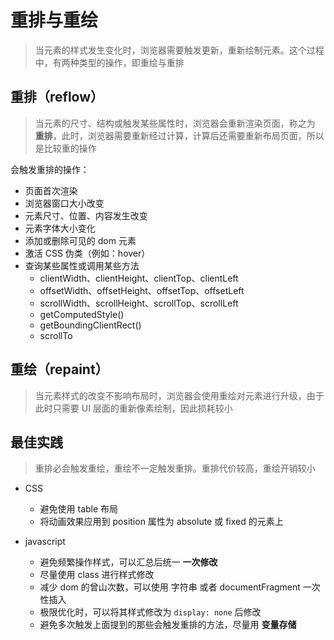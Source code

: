 # 重排与重绘

>   当元素的样式发生变化时，浏览器需要触发更新，重新绘制元素。这个过程中，有两种类型的操作，即重绘与重排

## 重排（reflow）

>   当元素的尺寸、结构或触发某些属性时，浏览器会重新渲染页面，称之为 **重排**，此时，浏览器需要重新经过计算，计算后还需要重新布局页面，所以是比较重的操作

会触发重排的操作：

*   页面首次渲染
*   浏览器窗口大小改变
*   元素尺寸、位置、内容发生改变
*   元素字体大小变化
*   添加或删除可见的 dom 元素
*   激活 CSS 伪类（例如：hover）
*   查询某些属性或调用某些方法
    *   clientWidth、clientHeight、clientTop、clientLeft
    *   offsetWidth、offsetHeight、offsetTop、offsetLeft
    *   scrollWidth、scrollHeight、scrollTop、scrollLeft
    *   getComputedStyle()
    *   getBoundingClientRect()
    *   scrollTo



## 重绘（repaint）

>   当元素样式的改变不影响布局时，浏览器会使用重绘对元素进行升级，由于此时只需要 UI 层面的重新像素绘制，因此损耗较小



## 最佳实践

>   重排必会触发重绘，重绘不一定触发重排。重排代价较高，重绘开销较小

*   CSS

    *   避免使用 table 布局
    *   将动画效果应用到 position 属性为 absolute 或 fixed 的元素上

*   javascript

    *   避免频繁操作样式，可以汇总后统一 **一次修改**
    *   尽量使用 class 进行样式修改
    *   减少 dom 的曾山次数，可以使用 字符串 或者 documentFragment 一次性插入
    *   极限优化时，可以将其样式修改为 `display: none` 后修改
    *   避免多次触发上面提到的那些会触发重排的方法，尽量用 **变量存储**

    

